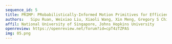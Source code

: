 ```yaml
---
sequence_id: 5
title: PRIMP: PRobabilistically-Informed Motion Primitives for Efficient Affordance Learning from Demonstration
authors:   Sipu Ruan, Weixiao Liu, Xiaoli Wang, Xin Meng, Gregory S Chirikjian 
affil: National University of Singapore, Johns Hopkins University
openreview: https://openreview.net/forum?id=cpT4zTZPAS
img: 05.png
---
```

